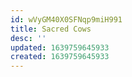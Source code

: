 ```yaml
---
id: wVyGM40X0SFNqp9miH991
title: Sacred Cows
desc: ''
updated: 1639759645933
created: 1639759645933
---
```


